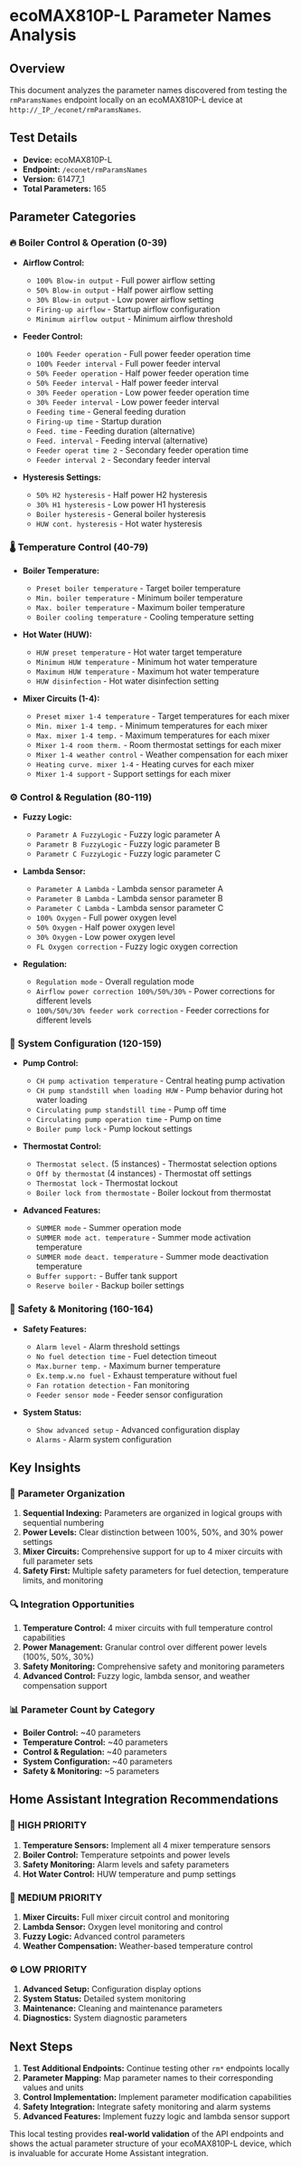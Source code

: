 # ecoMAX810P-L Parameter Names Analysis

## Overview
This document analyzes the parameter names discovered from testing the `rmParamsNames` endpoint locally on an ecoMAX810P-L device at `http://_IP_/econet/rmParamsNames`.

## Test Details
- **Device:** ecoMAX810P-L
- **Endpoint:** `/econet/rmParamsNames`
- **Version:** 61477_1
- **Total Parameters:** 165

## Parameter Categories

### 🔥 **Boiler Control & Operation (0-39)**
- **Airflow Control:**
  - `100% Blow-in output` - Full power airflow setting
  - `50% Blow-in output` - Half power airflow setting
  - `30% Blow-in output` - Low power airflow setting
  - `Firing-up airflow` - Startup airflow configuration
  - `Minimum airflow output` - Minimum airflow threshold

- **Feeder Control:**
  - `100% Feeder operation` - Full power feeder operation time
  - `100% Feeder interval` - Full power feeder interval
  - `50% Feeder operation` - Half power feeder operation time
  - `50% Feeder interval` - Half power feeder interval
  - `30% Feeder operation` - Low power feeder operation time
  - `30% Feeder interval` - Low power feeder interval
  - `Feeding time` - General feeding duration
  - `Firing-up time` - Startup duration
  - `Feed. time` - Feeding duration (alternative)
  - `Feed. interval` - Feeding interval (alternative)
  - `Feeder operat time 2` - Secondary feeder operation time
  - `Feeder interval 2` - Secondary feeder interval

- **Hysteresis Settings:**
  - `50% H2 hysteresis` - Half power H2 hysteresis
  - `30% H1 hysteresis` - Low power H1 hysteresis
  - `Boiler hysteresis` - General boiler hysteresis
  - `HUW cont. hysteresis` - Hot water hysteresis

### 🌡️ **Temperature Control (40-79)**
- **Boiler Temperature:**
  - `Preset boiler temperature` - Target boiler temperature
  - `Min. boiler temperature` - Minimum boiler temperature
  - `Max. boiler temperature` - Maximum boiler temperature
  - `Boiler cooling temperature` - Cooling temperature setting

- **Hot Water (HUW):**
  - `HUW preset temperature` - Hot water target temperature
  - `Minimum HUW temperature` - Minimum hot water temperature
  - `Maximum HUW temperature` - Maximum hot water temperature
  - `HUW disinfection` - Hot water disinfection setting

- **Mixer Circuits (1-4):**
  - `Preset mixer 1-4 temperature` - Target temperatures for each mixer
  - `Min. mixer 1-4 temp.` - Minimum temperatures for each mixer
  - `Max. mixer 1-4 temp.` - Maximum temperatures for each mixer
  - `Mixer 1-4 room therm.` - Room thermostat settings for each mixer
  - `Mixer 1-4 weather control` - Weather compensation for each mixer
  - `Heating curve. mixer 1-4` - Heating curves for each mixer
  - `Mixer 1-4 support` - Support settings for each mixer

### ⚙️ **Control & Regulation (80-119)**
- **Fuzzy Logic:**
  - `Parametr A FuzzyLogic` - Fuzzy logic parameter A
  - `Parametr B FuzzyLogic` - Fuzzy logic parameter B
  - `Parametr C FuzzyLogic` - Fuzzy logic parameter C

- **Lambda Sensor:**
  - `Parameter A Lambda` - Lambda sensor parameter A
  - `Parameter B Lambda` - Lambda sensor parameter B
  - `Parameter C Lambda` - Lambda sensor parameter C
  - `100% Oxygen` - Full power oxygen level
  - `50% Oxygen` - Half power oxygen level
  - `30% Oxygen` - Low power oxygen level
  - `FL Oxygen correction` - Fuzzy logic oxygen correction

- **Regulation:**
  - `Regulation mode` - Overall regulation mode
  - `Airflow power correction 100%/50%/30%` - Power corrections for different levels
  - `100%/50%/30% feeder work correction` - Feeder corrections for different levels

### 🔧 **System Configuration (120-159)**
- **Pump Control:**
  - `CH pump activation temperature` - Central heating pump activation
  - `CH pump standstill when loading HUW` - Pump behavior during hot water loading
  - `Circulating pump standstill time` - Pump off time
  - `Circulating pump operation time` - Pump on time
  - `Boiler pump lock` - Pump lockout settings

- **Thermostat Control:**
  - `Thermostat select.` (5 instances) - Thermostat selection options
  - `Off by thermostat` (4 instances) - Thermostat off settings
  - `Thermostat lock` - Thermostat lockout
  - `Boiler lock from thermostate` - Boiler lockout from thermostat

- **Advanced Features:**
  - `SUMMER mode` - Summer operation mode
  - `SUMMER mode act. temperature` - Summer mode activation temperature
  - `SUMMER mode deact. temperature` - Summer mode deactivation temperature
  - `Buffer support:` - Buffer tank support
  - `Reserve boiler` - Backup boiler settings

### 🚨 **Safety & Monitoring (160-164)**
- **Safety Features:**
  - `Alarm level` - Alarm threshold settings
  - `No fuel detection time` - Fuel detection timeout
  - `Max.burner temp.` - Maximum burner temperature
  - `Ex.temp.w.no fuel` - Exhaust temperature without fuel
  - `Fan rotation detection` - Fan monitoring
  - `Feeder sensor mode` - Feeder sensor configuration

- **System Status:**
  - `Show advanced setup` - Advanced configuration display
  - `Alarms` - Alarm system configuration

## Key Insights

### 🎯 **Parameter Organization**
1. **Sequential Indexing:** Parameters are organized in logical groups with sequential numbering
2. **Power Levels:** Clear distinction between 100%, 50%, and 30% power settings
3. **Mixer Circuits:** Comprehensive support for up to 4 mixer circuits with full parameter sets
4. **Safety First:** Multiple safety parameters for fuel detection, temperature limits, and monitoring

### 🔍 **Integration Opportunities**
1. **Temperature Control:** 4 mixer circuits with full temperature control capabilities
2. **Power Management:** Granular control over different power levels (100%, 50%, 30%)
3. **Safety Monitoring:** Comprehensive safety and monitoring parameters
4. **Advanced Control:** Fuzzy logic, lambda sensor, and weather compensation support

### 📊 **Parameter Count by Category**
- **Boiler Control:** ~40 parameters
- **Temperature Control:** ~40 parameters  
- **Control & Regulation:** ~40 parameters
- **System Configuration:** ~40 parameters
- **Safety & Monitoring:** ~5 parameters

## Home Assistant Integration Recommendations

### 🚀 **HIGH PRIORITY**
1. **Temperature Sensors:** Implement all 4 mixer temperature sensors
2. **Boiler Control:** Temperature setpoints and power levels
3. **Safety Monitoring:** Alarm levels and safety parameters
4. **Hot Water Control:** HUW temperature and pump settings

### 🔧 **MEDIUM PRIORITY**
1. **Mixer Circuits:** Full mixer circuit control and monitoring
2. **Lambda Sensor:** Oxygen level monitoring and control
3. **Fuzzy Logic:** Advanced control parameters
4. **Weather Compensation:** Weather-based temperature control

### ⚙️ **LOW PRIORITY**
1. **Advanced Setup:** Configuration display options
2. **System Status:** Detailed system monitoring
3. **Maintenance:** Cleaning and maintenance parameters
4. **Diagnostics:** System diagnostic parameters

## Next Steps

1. **Test Additional Endpoints:** Continue testing other `rm*` endpoints locally
2. **Parameter Mapping:** Map parameter names to their corresponding values and units
3. **Control Implementation:** Implement parameter modification capabilities
4. **Safety Integration:** Integrate safety monitoring and alarm systems
5. **Advanced Features:** Implement fuzzy logic and lambda sensor support

This local testing provides **real-world validation** of the API endpoints and shows the actual parameter structure of your ecoMAX810P-L device, which is invaluable for accurate Home Assistant integration.
